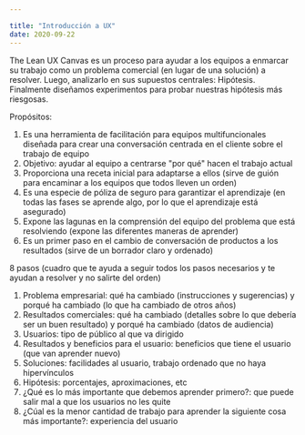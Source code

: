 ```yaml
---

title: "Introducción a UX"
date: 2020-09-22
---
```


The Lean UX Canvas es un proceso para ayudar a los equipos a enmarcar su trabajo como un problema comercial (en lugar de una solución) a resolver. Luego, analizarlo en sus supuestos centrales: Hipótesis.
Finalmente diseñamos experimentos para probar nuestras hipótesis más riesgosas.

Propósitos: 
1) Es una herramienta de facilitación para equipos multifuncionales diseñada para crear una conversación centrada en el cliente sobre el trabajo de equipo
2) Objetivo: ayudar al equipo a centrarse "por qué" hacen el trabajo actual
3) Proporciona una receta inicial para adaptarse a ellos (sirve de guión para encaminar a los equipos que todos lleven un orden)
4) Es una especie de póliza de seguro para garantizar el aprendizaje (en todas las fases se aprende algo, por lo que el aprendizaje está asegurado)
5) Expone las lagunas en la comprensión del equipo del problema que está resolviendo (expone las diferentes maneras de aprender) 
6) Es un primer paso en el cambio de conversación de productos a los resultados (sirve de un borrador claro y ordenado) 

8 pasos (cuadro que te ayuda a seguir todos los pasos necesarios y te ayudan a resolver y no salirte del orden) 
1. Problema empresarial: qué ha cambiado (instrucciones y sugerencias) y porqué ha cambiado (lo que ha cambiado de otros años) 
2. Resultados comerciales: qué ha cambiado (detalles sobre lo que debería ser un buen resultado) y porqué ha cambiado (datos de audiencia) 
3. Usuarios: tipo de público al que va dirigido
4. Resultados y beneficios para el usuario: beneficios que tiene el usuario (que van aprender nuevo) 
5. Soluciones: facilidades al usuario, trabajo ordenado que no haya hipervínculos
6. Hipótesis: porcentajes, aproximaciones, etc
7. ¿Qué es lo más importante que debemos aprender primero?: que puede salir mal a que los usuarios no les quite
8. ¿Cúal es la menor cantidad de trabajo para aprender la siguiente cosa más importante?: experiencia del usuario